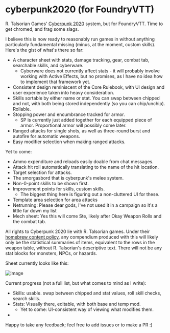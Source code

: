# cyberpunk2020 (for FoundryVTT)
R. Talsorian Games' [Cyberpunk 2020](https://talsorianstore.com/products/cyberpunk-2020) system, but for FoundryVTT. Time to get chromed, and frag some slags.

I believe this is now ready to reasonably run games in without anything particularly fundamental missing (minus, at the moment, custom skills).
Here's the gist of what's there so far:

* A character sheet with stats, damage tracking, gear, combat tab, searchable skills, and cyberware.
  * Cyberware does not currently affect stats - it will probably involve working with Active Effects, but no promises, as I have no idea how to implement that framework yet.
* Consistent design reminiscent of the Core Rulebook, with UI design and user experience taken into heavy consideration.
* Skills sortable by either name or stat. You can swap between chipped and not, with both being stored independently (so you can chip/unchip). Rollable.
* Stopping power and encumbrance tracked for armor.
  * SP is currently just added together for each equipped piece of armor. Proportional armor will possibly come later.
* Ranged attacks for single shots, as well as three-round burst and autofire for automatic weapons.
* Easy modifier selection when making ranged attacks.

Yet to come:
* Ammo expenditure and reloads easily doable from chat messages.
* Attack hit roll automatically translating to the name of the hit location.
* Target selection for attacks.
* The smorgasbord that is cyberpunk's melee system.
* Non-0-point skills to be shown first.
* Improvement points for skills, custom skills.
  * The biggest thing here is figuring out a non-cluttered UI for these.
* Template area selection for area attacks
* Netrunning: Please dear gods, I've not used it in a campaign so it's a little far down my list
* Mech sheet: Yes this will come Ste, likely after Okay Weapon Rolls and the combat tab.

All rights to Cyberpunk 2020 lie with R. Talsorian games. Under their [homebrew content policy](https://rtalsoriangames.com/homebrew-content-policy/), any compendium produced with this will likely only be the statistical summaries of items, equivalent to the rows in the weapon table, without R. Talsorian's descriptive text. There will not be any stat blocks for monsters, NPCs, or hazards.

Sheet currently looks like this:

![image](https://user-images.githubusercontent.com/6842867/106651313-e6161b00-658b-11eb-9595-d4469b425718.png)

Current progress (not a full list, but what comes to mind as I write): 
* Skills: usable. swap between chipped and stat values, roll skill checks, search skills.
* Stats: Visually there, editable, with both base and temp mod.
  * Yet to come: UI-consistent way of viewing what modifies them.
* 


Happy to take any feedback; feel free to add issues or to make a PR :)